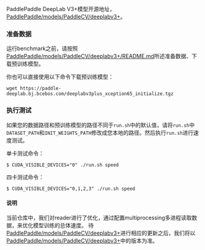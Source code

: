 PaddlePaddle DeepLab V3+模型开源地址，[PaddlePaddle/models/PaddleCV/deeplabv3+](https://github.com/PaddlePaddle/models/tree/develop/PaddleCV/deeplabv3%2B)。

### 准备数据

运行benchmark之前，请按照[PaddlePaddle/models/PaddleCV/deeplabv3+/README.md](https://github.com/PaddlePaddle/models/blob/develop/PaddleCV/deeplabv3%2B/README.md)所述准备数据、下载预训练模型。

你也可以直接使用以下命令下载预训练模型：

```
wget https://paddle-deeplab.bj.bcebos.com/deeplabv3plus_xception65_initialize.tgz
```

### 执行测试

如果您的数据路径和预训练模型的路径不同于`run.sh`中的默认值，请将`run.sh`中`DATASET_PATH`和`INIT_WEIGHTS_PATH`修改成您本地的路径。然后执行`run.sh`进行速度测试。

单卡测试命令：

```
$ CUDA_VISIBLE_DEVICES="0" ./run.sh speed
```

四卡测试命令：

```
$ CUDA_VISIBLE_DEVICES="0,1,2,3" ./run.sh speed
```

#### 说明

当前仓库中，我们对reader进行了优化，通过配置multiprocessing多进程读取数据，来优化模型训练的总体速度。
待[PaddlePaddle/models/PaddleCV/deeplabv3+](https://github.com/PaddlePaddle/models/tree/develop/PaddleCV/deeplabv3%2B)进行相应的更新之后，我们将以[PaddlePaddle/models/PaddleCV/deeplabv3+](https://github.com/PaddlePaddle/models/tree/develop/PaddleCV/deeplabv3%2B)中的版本为准。

